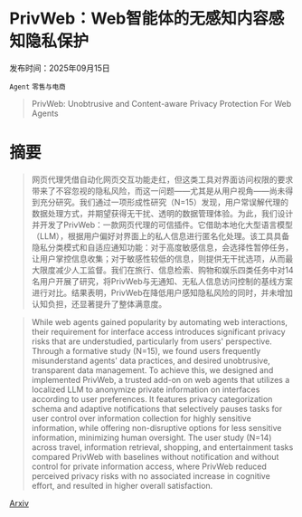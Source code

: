 # PrivWeb：Web智能体的无感知内容感知隐私保护

发布时间：2025年09月15日

`Agent` `零售与电商`

> PrivWeb: Unobtrusive and Content-aware Privacy Protection For Web Agents

# 摘要

> 网页代理凭借自动化网页交互功能走红，但这类工具对界面访问权限的要求带来了不容忽视的隐私风险，而这一问题——尤其是从用户视角——尚未得到充分研究。我们通过一项形成性研究（N=15）发现，用户常误解代理的数据处理方式，并期望获得无干扰、透明的数据管理体验。为此，我们设计并开发了PrivWeb：一款网页代理的可信插件。它借助本地化大型语言模型（LLM），根据用户偏好对界面上的私人信息进行匿名化处理。该工具具备隐私分类模式和自适应通知功能：对于高度敏感信息，会选择性暂停任务，让用户掌控信息收集；对于敏感性较低的信息，则提供无干扰选项，从而最大限度减少人工监督。我们在旅行、信息检索、购物和娱乐四类任务中对14名用户开展了研究，将PrivWeb与无通知、无私人信息访问控制的基线方案进行对比。结果表明，PrivWeb在降低用户感知隐私风险的同时，并未增加认知负担，还显著提升了整体满意度。

> While web agents gained popularity by automating web interactions, their requirement for interface access introduces significant privacy risks that are understudied, particularly from users' perspective. Through a formative study (N=15), we found users frequently misunderstand agents' data practices, and desired unobtrusive, transparent data management. To achieve this, we designed and implemented PrivWeb, a trusted add-on on web agents that utilizes a localized LLM to anonymize private information on interfaces according to user preferences. It features privacy categorization schema and adaptive notifications that selectively pauses tasks for user control over information collection for highly sensitive information, while offering non-disruptive options for less sensitive information, minimizing human oversight. The user study (N=14) across travel, information retrieval, shopping, and entertainment tasks compared PrivWeb with baselines without notification and without control for private information access, where PrivWeb reduced perceived privacy risks with no associated increase in cognitive effort, and resulted in higher overall satisfaction.

[Arxiv](https://arxiv.org/abs/2509.11939)